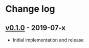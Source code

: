 # Change log

## [v0.1.0] - 2019-07-x

* Initial implementation and release

[v0.1.0]: https://github.com/piotrmurach/tty-logger/compare/v0.1.0
